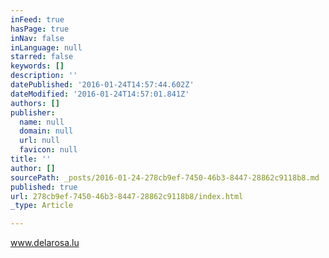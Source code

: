 ```yaml
---
inFeed: true
hasPage: true
inNav: false
inLanguage: null
starred: false
keywords: []
description: ''
datePublished: '2016-01-24T14:57:44.602Z'
dateModified: '2016-01-24T14:57:01.841Z'
authors: []
publisher:
  name: null
  domain: null
  url: null
  favicon: null
title: ''
author: []
sourcePath: _posts/2016-01-24-278cb9ef-7450-46b3-8447-28862c9118b8.md
published: true
url: 278cb9ef-7450-46b3-8447-28862c9118b8/index.html
_type: Article

---
```

www.delarosa.lu
